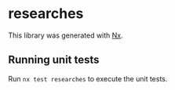 # researches

This library was generated with [Nx](https://nx.dev).

## Running unit tests

Run `nx test researches` to execute the unit tests.
